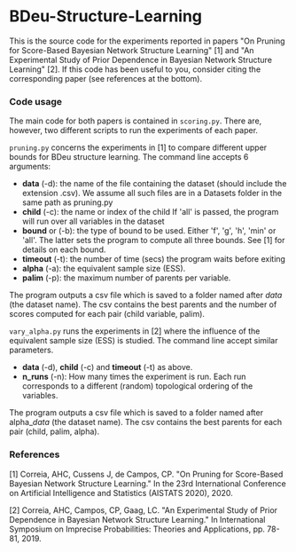 # BDeu-Structure-Learning
This is the source code for the experiments reported in papers "On Pruning for Score-Based Bayesian Network Structure Learning" [1] and "An Experimental Study of Prior Dependence in Bayesian Network Structure Learning" [2]. If this code has been useful to you, consider citing the corresponding paper (see references at the bottom).
 

### Code usage


The main code for both papers is contained in `scoring.py`. There are, however, two different scripts to run the experiments of each paper.

`pruning.py` concerns the experiments in [1] to compare different upper bounds for BDeu structure learning. The command line accepts 6 arguments:
  - **data** (-d): the name of the file containing the dataset (should include the extension .csv).
  We assume all such files are in a Datasets folder in the same path as pruning.py
  - **child** (-c): the name or index of the child
  If 'all' is passed, the program will run over all variables in the dataset
  - **bound** or (-b): the type of bound to be used.
  Either 'f', 'g', 'h', 'min' or 'all'. The latter sets the program to compute all three bounds. See [1] for details on each bound.
  - **timeout** (-t): the number of time (secs) the program waits before exiting
  - **alpha** (-a): the equivalent sample size (ESS). 
  - **palim** (-p): the maximum number of parents per variable.
  
The program outputs a csv file which is saved to a folder named after *data* (the dataset name). The csv contains the best parents and the number of scores computed for each pair (child variable, palim).

`vary_alpha.py` runs the experiments in [2] where the influence of the equivalent sample size (ESS) is studied. The command line accept similar parameters.

- **data** (-d), **child** (-c) and **timeout** (-t) as above.
- **n_runs** (-n): How many times the experiment is run. Each run corresponds to a different (random) topological ordering of the variables.

The program outputs a csv file which is saved to a folder named after alpha_*data* (the dataset name). The csv contains the best parents for each pair (child, palim, alpha).

### References

[1] Correia, AHC, Cussens J, de Campos, CP. "On Pruning for Score-Based Bayesian Network Structure Learning." In the 23rd International Conference on Artificial Intelligence and Statistics (AISTATS 2020), 2020.

[2] Correia, AHC, Campos, CP, Gaag, LC. "An Experimental Study of Prior Dependence in Bayesian Network Structure Learning." In International Symposium on Imprecise Probabilities: Theories and Applications, pp. 78-81, 2019.


